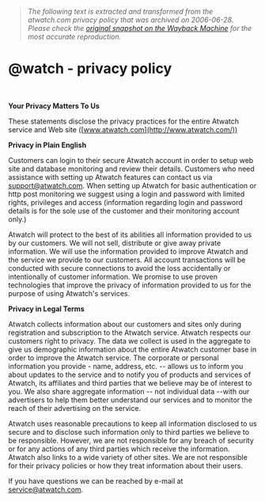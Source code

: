 > *The following text is extracted and transformed from the atwatch.com privacy policy that was archived on 2006-06-28. Please check the [original snapshot on the Wayback Machine](https://web.archive.org/web/20060628012601id_/http%3A//www.atwatch.com/privacypolicy.html) for the most accurate reproduction.*

# @watch - privacy policy

 

**Your Privacy Matters To Us**

These statements disclose the privacy practices for the entire Atwatch service and Web site ([www.atwatch.com](http://www.atwatch.com/)) 

**Privacy in Plain English**

Customers can login to their secure Atwatch account in order to setup web site and database monitoring and review their details. Customers who need assistance with setting up Atwatch features can contact us via support@atwatch.com. When setting up Atwatch for basic authentication or http post monitoring we suggest using a login and password with limited rights, privileges and access (information regarding login and password details is for the sole use of the customer and their monitoring account only.)

Atwatch will protect to the best of its abilities all information provided to us by our customers. We will not sell, distribute or give away private information. We will use the information provided to improve Atwatch and the service we provide to our customers. All account transactions will be conducted with secure connections to avoid the loss accidentally or intentionally of customer information. We promise to use proven technologies that improve the privacy of information provided to us for the purpose of using Atwatch's services.

**Privacy in Legal Terms**

Atwatch collects information about our customers and sites only during registration and subscription to the Atwatch service. Atwatch respects our customers right to privacy. The data we collect is used in the aggregate to give us demographic information about the entire Atwatch customer base in order to improve the Atwatch service. The corporate or personal information you provide - name, address, etc. -- allows us to inform you about updates to the service and to notify you of products and services of Atwatch, its affiliates and third parties that we believe may be of interest to you. We also share aggregate information -- not individual data --with our advertisers to help them better understand our services and to monitor the reach of their advertising on the service. 

Atwatch uses reasonable precautions to keep all information disclosed to us secure and to disclose such information only to third parties we believe to be responsible. However, we are not responsible for any breach of security or for any actions of any third parties which receive the information. Atwatch also links to a wide variety of other sites. We are not responsible for their privacy policies or how they treat information about their users. 

If you have questions we can be reached by e-mail at [service@atwatch.com](mailto:support@atwatch.com). 
